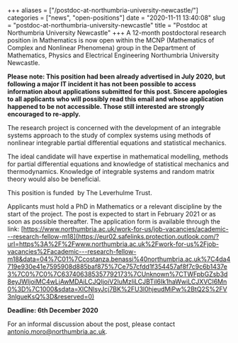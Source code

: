 +++
aliases = ["/postdoc-at-northumbria-university-newcastle/"]
categories = ["news", "open-positions"]
date = "2020-11-11 13:40:08"
slug = "postdoc-at-northumbria-university-newcastle"
title = "Postdoc at Northumbria University Newcastle"
+++
A 12-month postdoctoral research position in Mathematics is now open
within the MCNP (Mathematics of Complex and Nonlinear Phenomena) group
in the Department of Mathematics, Physics and Electrical Engineering
Northumbria University Newcastle.    
  
**Please note: This position had been already advertised in July 2020,
but following a major IT incident it has not been possible to access
information about applications submitted for this post. Sincere
apologies to all applicants who will possibly read this email and whose
application happened to be not accessible. Those still interested are
strongly encouraged to re-apply.**

The research project is concerned with the development of an integrable
systems approach to the study of complex systems using methods of
nonlinear integrable partial differential equations and statistical
mechanics.

The ideal candidate will have expertise in mathematical modelling,
methods for partial differential equations and knowledge of statistical
mechanics and thermodynamics. Knowledge of integrable systems and random
matrix theory would also be beneficial.

This position is funded  by The Leverhulme Trust.

Applicants must hold a PhD in Mathematics or a relevant discipline by
the start of the project. The post is expected to start in February 2021
or as soon as possible thereafter. The application form is available
through the link:
[https://www.northumbria.ac.uk/work-for-us/job-vacancies/academic---research-fellow-m18](https://eur02.safelinks.protection.outlook.com/?url=https%3A%2F%2Fwww.northumbria.ac.uk%2Fwork-for-us%2Fjob-vacancies%2Facademic---research-fellow-m18&data=04%7C01%7Ccostanza.benassi%40northumbria.ac.uk%7C4da4719e930e41e7595908d885baf875%7Ce757cfdd1f354457af8f7c9c6b1437e3%7C0%7C0%7C637406385357792173%7CUnknown%7CTWFpbGZsb3d8eyJWIjoiMC4wLjAwMDAiLCJQIjoiV2luMzIiLCJBTiI6Ik1haWwiLCJXVCI6Mn0%3D%7C1000&sdata=XlCNlsyJcj7BK%2FU3l0hjeudMiPw%2BtQ2S%2FV3nlgueKsQ%3D&reserved=0)

**Deadline: 6th December 2020**

For an informal discussion about the post, please contact
[antonio.moro@northumbria.ac.uk](https://eur02.safelinks.protection.outlook.com/?url=http%3A%2F%2Fantonio.moroatnorthumbria.ac.uk%2F&data=04%7C01%7Ccostanza.benassi%40northumbria.ac.uk%7C4da4719e930e41e7595908d885baf875%7Ce757cfdd1f354457af8f7c9c6b1437e3%7C0%7C0%7C637406385357802166%7CUnknown%7CTWFpbGZsb3d8eyJWIjoiMC4wLjAwMDAiLCJQIjoiV2luMzIiLCJBTiI6Ik1haWwiLCJXVCI6Mn0%3D%7C1000&sdata=KOijWvkczCJjKEFMHd6%2BEOtPMtA%2BktNa83cFIIYH44A%3D&reserved=0).
